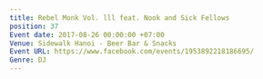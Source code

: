 ```yaml
---
title: Rebel Monk Vol. lll feat. Nook and Sick Fellows
position: 37
Event date: 2017-08-26 00:00:00 +07:00
Venue: Sidewalk Hanoi - Beer Bar & Snacks
Event URL: https://www.facebook.com/events/1953892218186695/
Genre: DJ
---
```


